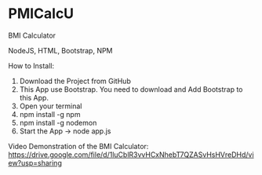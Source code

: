 # PMICalcU
BMI Calculator 

NodeJS, HTML, Bootstrap, NPM

How to  Install: 

1. Download the Project from GitHub
2. This App use Bootstrap. You need to download and Add Bootstrap to this App.
2. Open your terminal 
3. npm install -g npm 
4. npm install -g nodemon
5. Start the App -> node app.js

Video Demonstration of the BMI Calculator:
https://drive.google.com/file/d/1luCblR3vvHCxNhebT7QZASvHsHVreDHd/view?usp=sharing
